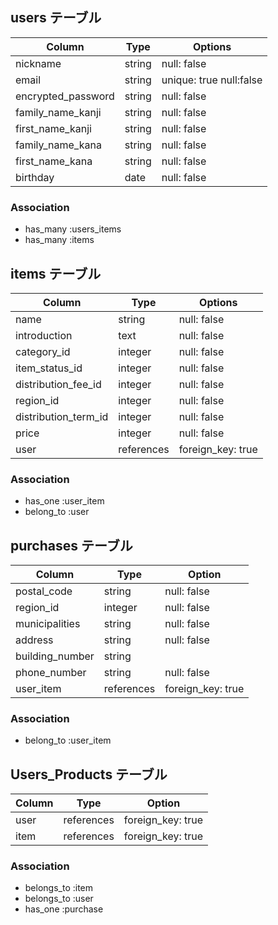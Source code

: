 ## users テーブル

| Column             | Type    | Options      |
| --------           | ------  | -----------  |
| nickname           | string  | null: false  |
| email              | string  | unique: true null:false|
| encrypted_password | string  | null: false  |
| family_name_kanji  | string  | null: false  |
| first_name_kanji   | string  | null: false  |
| family_name_kana   | string  | null: false  |
| first_name_kana    | string  | null: false  |
| birthday           | date    | null: false  |

### Association

- has_many :users_items
- has_many :items

## items テーブル

| Column               | Type          | Options     |
| ------               | ------        | ----------- |
| name                 | string        | null: false |
| introduction         | text          | null: false |
| category_id          | integer       | null: false |
| item_status_id       | integer       | null: false |
| distribution_fee_id  | integer       | null: false |
| region_id            | integer       | null: false |
| distribution_term_id | integer       | null: false |
| price                | integer       | null: false |
| user                 | references    | foreign_key: true |

### Association

- has_one  :user_item
- belong_to :user

## purchases テーブル

| Column          | Type       | Option            |
| ------          | -------    | -----------       |
| postal_code     | string     | null: false       |
| region_id       | integer    | null: false       |
| municipalities  | string     | null: false       |
| address         | string     | null: false       |
| building_number | string     |                   |
| phone_number    | string     | null: false       |
| user_item       | references | foreign_key: true |


### Association

- belong_to :user_item


## Users_Products テーブル
| Column       | Type       | Option            |
| ------       | -------    | -----------       |
| user         | references | foreign_key: true |
| item         | references | foreign_key: true |

### Association

- belongs_to :item
- belongs_to :user
- has_one :purchase